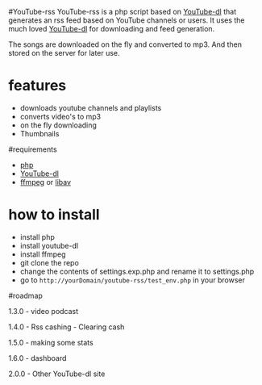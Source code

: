 #YouTube-rss
YouTube-rss is a php script based on [YouTube-dl](https://rg3.github.io/youtube-dl/) that generates an rss feed based on YouTube channels or users.
It uses the much loved [YouTube-dl](https://rg3.github.io/youtube-dl/) for downloading and feed generation.

The songs are downloaded on the fly and converted to mp3. And then stored on the server for later use.

# features
* downloads youtube channels and playlists
* converts video's to mp3
* on the fly downloading
* Thumbnails

#requirements
* [php](http://php.net)
* [YouTube-dl](https://rg3.github.io/youtube-dl/)
* [ffmpeg](https://www.ffmpeg.org/) or [libav](https://libav.org/)

# how to install
* install php
* install youtube-dl
* install ffmpeg
* git clone the repo
* change the contents of settings.exp.php and rename it to settings.php
* go to `http://yourDomain/youtube-rss/test_env.php` in your browser

#roadmap

1.3.0 - 
video podcast

1.4.0 - 
Rss cashing - 
Clearing cash

1.5.0 - 
making some stats

1.6.0 - 
dashboard

2.0.0 - 
Other YouTube-dl site


